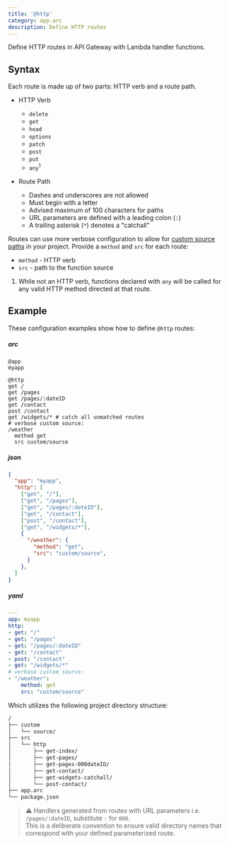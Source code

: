 ```yaml
---
title: '@http'
category: app.arc
description: Define HTTP routes
---
```


Define HTTP routes in API Gateway with Lambda handler functions.

## Syntax

Each route is made up of two parts: HTTP verb and a route path.

- HTTP Verb
  - `delete`
  - `get`
  - `head`
  - `options`
  - `patch`
  - `post`
  - `put`
  - `any`<sup>1</sup>

- Route Path
  - Dashes and underscores are not allowed
  - Must begin with a letter
  - Advised maximum of 100 characters for paths
  - URL parameters are defined with a leading colon (`:`)
  - A trailing asterisk (`*`) denotes a "catchall"

Routes can use more verbose configuration to allow for [custom source paths](../../guides/developer-experience/custom-source-paths) in your project. Provide a  `method` and `src` for each route:

- `method` - HTTP verb
- `src` - path to the function source

1. While not an HTTP verb, functions declared with `any` will be called for any valid HTTP method directed at that route.

## Example

These configuration examples show how to define `@http` routes:

<arc-viewer default-tab=arc>
<div slot=contents>

<arc-tab label=arc>
<h5>arc</h5>
<div slot=content>

```arc
@app
myapp

@http
get /
get /pages
get /pages/:dateID
get /contact
post /contact
get /widgets/* # catch all unmatched routes
# verbose custom source:
/weather
  method get
  src custom/source
```
</div>
</arc-tab>

<arc-tab label=json>
<h5>json</h5>
<div slot=content>

```json
{
  "app": "myapp",
  "http": [
    ["get", "/"],
    ["get", "/pages"],
    ["get", "/pages/:dateID"],
    ["get", "/contact"],
    ["post", "/contact"],
    ["get", "/widgets/*"],
    {
      "/weather": {
        "method": "get",
        "src": "custom/source",
      }
    },
  ]
}
```
</div>
</arc-tab>

<arc-tab label=yaml>
<h5>yaml</h5>
<div slot=content>

```yaml
---
app: myapp
http:
- get: "/"
- get: "/pages"
- get: "/pages/:dateID"
- get: "/contact"
- post: "/contact"
- get: "/widgets/*"
# verbose custom source:
- "/weather":
    method: get
    src: "custom/source"
```
</div>
</arc-tab>

</div>
</arc-viewer>

Which utilizes the following project directory structure:

```bash
/
├── custom
│   └── source/
├── src
│   └── http
│       ├── get-index/
│       ├── get-pages/
│       ├── get-pages-000dateID/
│       ├── get-contact/
│       ├── get-widgets-catchall/
│       └── post-contact/
├── app.arc
└── package.json
```

> ⚠️  Handlers generated from routes with URL parameters i.e. `/pages/:dateID`, substitute `:` for `000`.  
> This is a deliberate convention to ensure valid directory names that correspond with your defined parameterized route.
